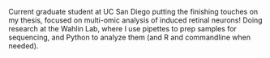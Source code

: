Current graduate student at UC San Diego putting the finishing touches on my thesis, focused on multi-omic analysis of induced retinal neurons! Doing research at the Wahlin Lab, where I use pipettes to prep samples for sequencing, and Python to analyze them (and R and commandline when needed). 



<!---
recursivelymanan/recursivelymanan is a ✨ special ✨ repository because its `README.md` (this file) appears on your GitHub profile.
You can click the Preview link to take a look at your changes.
--->
